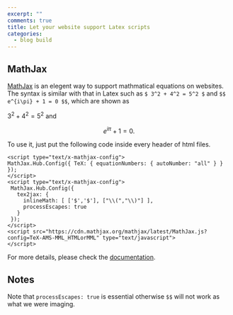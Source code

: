 ```yaml
---
excerpt: ""
comments: true
title: Let your website support Latex scripts
categories:
  - blog build
---
```


## MathJax

[MathJax](https://www.mathjax.org/) is an elegent way to support mathmatical equations on websites. The syntax is similar with that in Latex such as `$ 3^2 + 4^2 = 5^2 $` and  `$$ e^{i\pi} + 1 = 0 $$`, which are shown as

$3^2 + 4^2 = 5^2$ and 

$$e^{i\pi} + 1 = 0.$$


To use it, just put the following code inside every header of html files.

```
<script type="text/x-mathjax-config"> 
MathJax.Hub.Config({ TeX: { equationNumbers: { autoNumber: "all" } } }); 
</script>
<script type="text/x-mathjax-config">
 MathJax.Hub.Config({
   tex2jax: {
     inlineMath: [ ['$','$'], ["\\(","\\)"] ],
     processEscapes: true
   }
 });
</script>
<script src="https://cdn.mathjax.org/mathjax/latest/MathJax.js?config=TeX-AMS-MML_HTMLorMML" type="text/javascript">
</script>
```

For more details, please check the [documentation](http://docs.mathjax.org/en/latest/start.html).

## Notes

Note that `processEscapes: true` is essential otherwise `$$` will not work as what we were imaging.

